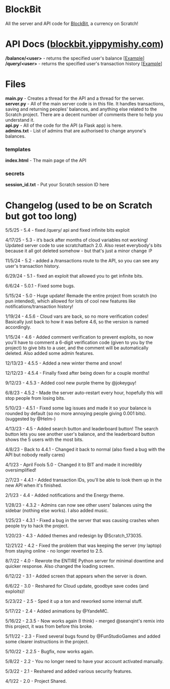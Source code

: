 # BlockBit
All the server and API code for [BlockBit](https://scratch.mit.edu/projects/669020072/), a currency on Scratch!

# API Docs ([blockbit.yippymishy.com](https://blockbit.yippymishy.com))
**/balance/\<user>** - returns the specified user's balance [[Example](https://blockbit.yippymishy.com/balance/yippymishy)]\
**/query/\<user>** - returns the specified user's transaction history [[Example](https://blockbit.yippymishy.com/query/yippymishy)]

# Files
**main.py** - Creates a thread for the API and a thread for the server.\
**server.py** - All of the main server code is in this file. It handles transactions, saving and returning peoples' balances, and anything else related to the Scratch project. There are a decent number of comments there to help you understand it.\
**api.py** - All of the code for the API (a Flask app) is here.\
**admins.txt** - List of admins that are authorised to change anyone's balances.

### templates
**index.html** - The main page of the API

### secrets
**session_id.txt** - Put your Scratch session ID here

# Changelog (used to be on Scratch but got too long)
5/5/25 - 5.4 - fixed /query/ api and fixed infinite bits exploit

4/17/25 - 5.3 - it’s back after months of cloud variables not working! Updated server code to use scratchattach 2.0. Also reset everybody's bits because it all got deleted somehow - but that's just a minor change :P

11/5/24 - 5.2 - added a /transactions route to the API, so you can see any user's transaction history.

6/29/24 - 5.1 - fixed an exploit that allowed you to get infinite bits.

6/6/24 - 5.0.1 - Fixed some bugs.

5/15/24 - 5.0 - Huge update! Remade the entire project from scratch (no pun intended), which allowed for lots of cool new features like notifications/transaction history!

1/19/24 - 4.5.6 - Cloud vars are back, so no more verification codes! Basically just back to how it was before 4.6, so the version is named accordingly.

1/15/24 - 4.6 - Added comment verification to prevent exploits, so now you'll have to comment a 6-digit verification code (given to you by the project) to give bits to a user, and the comment will be automatically deleted. Also added some admin features.

12/13/23 - 4.5.5 - Added a new winter theme and snow!

12/12/23 - 4.5.4 - Finally fixed after being down for a couple months!

9/12/23 - 4.5.3 - Added cool new purple theme by @jokeyguy!

6/8/23 - 4.5.2 - Made the server auto-restart every hour, hopefully this will stop people from losing bits.

5/10/23 - 4.5.1 - Fixed some lag issues and made it so your balance is rounded by default (so no more annoying people giving 0.001 bits). (suggested by @Helm-)

4/13/23 - 4.5 - Added search button and leaderboard button! The search button lets you see another user's balance, and the leaderboard button shows the 5 users with the most bits.

4/8/23 - Back to 4.4.1 - Changed it back to normal (also fixed a bug with the API but nobody really cares)

4/1/23 - April Fools 5.0 - Changed it to BIT and made it incredibly oversimplified!

2/7/23 - 4.4.1 - Added transaction IDs, you'll be able to look them up in the new API when it's finished.

2/1/23 - 4.4 - Added notifications and the Energy theme.

1/28/23 - 4.3.2 - Admins can now see other users' balances using the sidebar (nothing else works). I also added music.

1/25/23 - 4.3.1 - Fixed a bug in the server that was causing crashes when people try to hack the project.

1/20/23 - 4.3 - Added themes and redesign by @Scratch_173035.

12/21/22 - 4.2 - Fixed the problem that was keeping the server (my laptop) from staying online - no longer reverted to 2.5.

8/7/22 - 4.0 - Rewrote the ENTIRE Python server for minimal downtime and quicker response. Also changed the loading screen.

6/12/22 - 3.1 - Added screen that appears when the server is down.

6/6/22 - 3.0 - Reshared for Cloud update, goodbye save codes (and exploits)!

5/23/22 - 2.5 - Sped it up a ton and reworked some internal stuff.

5/17/22 - 2.4 - Added animations by @YandeMC.

5/16/22 - 2.3.5 - Now works again (I think) - merged @seanqint's remix into this project, it was from before this broke.

5/11/22 - 2.3 - Fixed several bugs found by @FunStudioGames and added some clearer instructions in the project.

5/10/22 - 2.2.5 - Bugfix, now works again.

5/8/22 - 2.2 - You no longer need to have your account activated manually.

5/3/22 - 2.1 - Reshared and added various security features.

4/1/22 - 2.0 - Project Shared.
